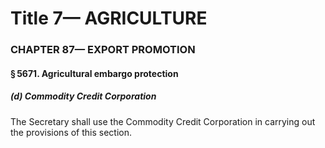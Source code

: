 
# Title 7— AGRICULTURE
### CHAPTER 87— EXPORT PROMOTION
#### § 5671. Agricultural embargo protection
##### (d) Commodity Credit Corporation

The Secretary shall use the Commodity Credit Corporation in carrying out the provisions of this section.
